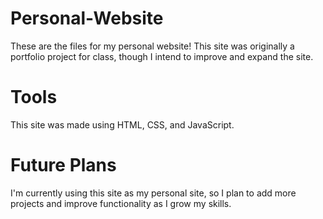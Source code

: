 # Personal-Website
These are the files for my personal website! This site was originally a portfolio project for class, though I intend to improve and expand the site.

# Tools
This site was made using HTML, CSS, and JavaScript.

# Future Plans
I'm currently using this site as my personal site, so I plan to add more projects and improve functionality as I grow my skills.
